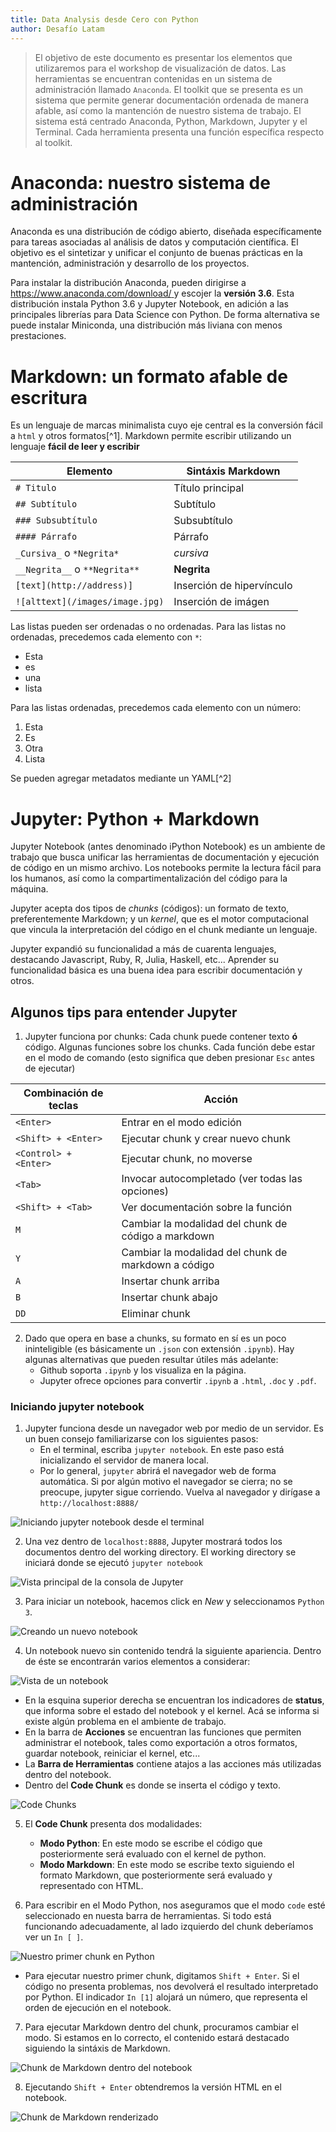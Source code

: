 ```yaml
---
title: Data Analysis desde Cero con Python
author: Desafío Latam
---
```

> El objetivo de este documento es presentar los elementos que utilizaremos para el workshop de visualización de datos. Las herramientas se encuentran contenidas en un sistema de administración llamado `Anaconda`.
> El toolkit que se presenta es un sistema que permite generar documentación ordenada de manera afable, así como la mantención de nuestro sistema de trabajo.
> El sistema está centrado Anaconda, Python, Markdown, Jupyter y el Terminal. Cada herramienta presenta una función específica respecto al toolkit.



# Anaconda: nuestro sistema de administración

Anaconda es una distribución de código abierto, diseñada específicamente para tareas asociadas al análisis de datos y computación científica. El objetivo es el sintetizar y unificar el conjunto de buenas prácticas en la mantención, administración y desarrollo de los proyectos.

Para instalar la distribución Anaconda, pueden dirigirse a [https://www.anaconda.com/download/ ](https://www.anaconda.com/download/) y escojer la __versión 3.6__. Esta distribución instala Python 3.6 y Jupyter Notebook, en adición a las principales librerías para Data Science con Python. De forma alternativa se puede instalar Miniconda, una distribución más liviana con menos prestaciones.


# Markdown: un formato afable de escritura

Es un lenguaje de marcas minimalista cuyo eje central es la conversión fácil a `html` y otros formatos[^1]. Markdown permite escribir utilizando un lenguaje __fácil de leer y escribir__

| Elemento                        | Sintáxis Markdown         | 
| ---------                       | -------------------       | 
| `# Titulo`                      | Título principal          | 
| `## Subtítulo `                 | Subtítulo                 | 
| `### Subsubtítulo`              | Subsubtítulo              | 
| `#### Párrafo`                  | Párrafo                   | 
| `_Cursiva_` o `*Negrita*`       | _cursiva_                 | 
| `__Negrita__` o `**Negrita**`   | __Negrita__               | 
| `[text](http://address)]`       | Inserción de hipervínculo | 
| `![alttext](/images/image.jpg)` | Inserción de imágen       | 

Las listas pueden ser ordenadas o no ordenadas. Para las listas no ordenadas, precedemos cada elemento con `*`:

* Esta
* es
* una
* lista

Para las listas ordenadas, precedemos cada elemento con un número:

1. Esta
2. Es
3. Otra
4. Lista

Se pueden agregar metadatos mediante un YAML[^2]

# Jupyter: Python + Markdown 

Jupyter Notebook (antes denominado iPython Notebook) es un ambiente de trabajo que busca unificar las herramientas de documentación y ejecución de código en un mismo archivo. Los notebooks permite la lectura fácil para los humanos, así como la compartimentalización del código para la máquina.


Jupyter acepta dos tipos de _chunks_ (códigos): un formato de texto, preferentemente Markdown; y un _kernel_, que es el motor computacional que vincula la interpretación del código en el chunk mediante un lenguaje.


Jupyter expandió su funcionalidad a más de cuarenta lenguajes, destacando Javascript, Ruby, R, Julia, Haskell, etc... Aprender su funcionalidad básica es una buena idea para escribir documentación y otros.




## Algunos tips para entender Jupyter

1. Jupyter funciona por chunks: Cada chunk puede contener texto __ó__ código. Algunas funciones sobre los chunks. Cada función debe estar en el modo de comando (esto significa que deben presionar `Esc` antes de ejecutar)

| Combinación de teclas   | Acción                                              | 
| ----------------------- | --------                                            | 
| `<Enter>`               | Entrar en el modo edición                           | 
| `<Shift> + <Enter>`     | Ejecutar chunk y crear nuevo chunk                  | 
| `<Control> + <Enter>`   | Ejecutar chunk, no moverse                          | 
| `<Tab>`                 | Invocar autocompletado (ver todas las opciones)     | 
| `<Shift> + <Tab>`       | Ver documentación sobre la función                  | 
| `M`                     | Cambiar la modalidad del chunk de código a markdown | 
| `Y`                     | Cambiar la modalidad del chunk de markdown a código | 
| `A`                     | Insertar chunk arriba                               | 
| `B`                     | Insertar chunk abajo                                | 
| `DD`                    | Eliminar chunk                                      | 

2. Dado que opera en base a chunks, su formato en sí es un poco ininteligible (es básicamente un `.json` con extensión `.ipynb`). Hay algunas alternativas que pueden resultar útiles más adelante:
    - Github soporta `.ipynb` y los visualiza en la página.
    - Jupyter ofrece opciones para convertir `.ipynb` a `.html`, `.doc` y `.pdf`.

### Iniciando jupyter notebook

1. Jupyter funciona desde un navegador web por medio de un servidor. Es un buen consejo familiarizarse con los siguientes pasos:
    - En el terminal, escriba `jupyter notebook`. En este paso está inicializando el servidor de manera local.
   - Por lo general, `jupyter` abrirá el navegador web de forma automática. Si por algún motivo el navegador se cierra; no se preocupe, jupyter sigue corriendo. Vuelva al navegador y dirígase a `http://localhost:8888/`

![Iniciando `jupyter notebook` desde el terminal](./toolkit_img/jupyterm.png)

2. Una vez dentro de `localhost:8888`, Jupyter mostrará todos los documentos dentro del working directory. El working directory se iniciará donde se ejecutó `jupyter notebook`

![Vista principal de la consola de Jupyter](./toolkit_img/jupyconsole.png)

3. Para iniciar un notebook, hacemos click en _New_ y seleccionamos `Python 3`.

![Creando un nuevo notebook](./toolkit_img/newnotebook2.png)

4. Un notebook nuevo sin contenido tendrá la siguiente apariencia. Dentro de éste se encontrarán varios elementos a considerar:


![Vista de un notebook](./toolkit_img/newnotebook.png)

*  En la esquina superior derecha se encuentran los indicadores de __status__, que informa sobre el estado del notebook y el kernel. Acá se informa si existe algún problema en el ambiente de trabajo.
*  En la barra de __Acciones__ se encuentran las funciones que permiten administrar el notebook, tales como exportación a otros formatos, guardar notebook, reiniciar el kernel, etc...
*  La __Barra de Herramientas__ contiene atajos a las acciones más utilizadas dentro del notebook.
*  Dentro del __Code Chunk__ es donde se inserta el código y texto.

![Code Chunks](./toolkit_img/holamundo.png)

5. El __Code Chunk__ presenta dos modalidades:
	* __Modo Python__: En este modo se escribe el código que posteriormente será evaluado con el kernel de python.
	* __Modo Markdown__:  En este modo se escribe texto siguiendo el formato Markdown, que posteriormente será evaluado y representado con HTML.

6. Para escribir en el Modo Python, nos aseguramos que el modo `code` esté seleccionado en nuesta barra de herramientas. Si todo está funcionando adecuadamente, al lado izquierdo del chunk deberíamos ver un `In [ ]`.

![Nuestro primer chunk en Python](./toolkit_img/10perritos.png)

* Para ejecutar nuestro primer chunk, digitamos `Shift + Enter`. Si el código no presenta problemas, nos devolverá el resultado interpretado por Python. El indicador `In [1]` alojará un número, que representa el orden de ejecución en el notebook. 


7. Para ejecutar Markdown dentro del chunk, procuramos cambiar el modo. Si estamos en lo correcto, el contenido estará destacado siguiendo la sintáxis de Markdown.

![Chunk de Markdown dentro del notebook](./toolkit_img/mdchunk.png)

8. Ejecutando `Shift + Enter` obtendremos la versión HTML en el notebook.

![Chunk de Markdown renderizado](./toolkit_img/mdchunkrender.png)



 
